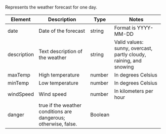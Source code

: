 Represents the weather forecast for one day.

| Element | Description | Type | Notes |
|---- | --- | --- | --- |
| date | Date of the forecast | string | Format is YYYY-MM-DD |
| description | Text description of the weather | string | Valid values: sunny, overcast, partly cloudy, raining, and snowing |
| maxTemp | High temperature | number | In degrees Celsius |
| minTemp | Low temperature | number | In degrees Celsius |
| windSpeed | Wind speed | number | In kilometers per hour |
| danger | true if the weather conditions are dangerous; otherwise, false. | Boolean | |

